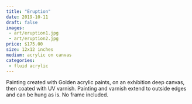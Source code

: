 ```yaml
---
title: "Eruption"
date: 2019-10-11
draft: false
images:
 - art/eruption1.jpg
 - art/eruption2.jpg
price: $175.00
size: 12x12 inches
medium: acrylic on canvas
categories:
 - fluid acrylic
---
```


Painting created with Golden acrylic paints, on an exhibition deep canvas, then coated with UV varnish. Painting and varnish extend to outside edges and can be hung as is. No frame included.